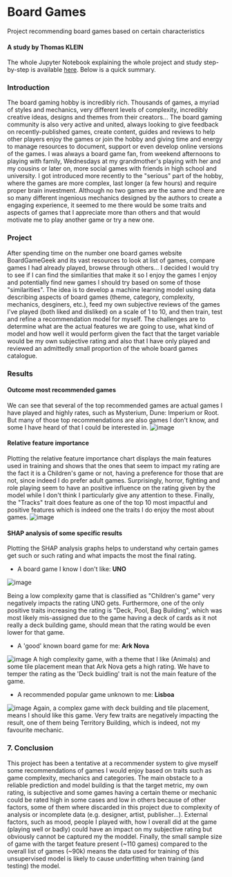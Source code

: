 # Board Games
Project recommending board games based on certain characteristics
#### A study by Thomas KLEIN

The whole Jupyter Notebook explaining the whole project and study step-by-step is available [here](https://github.com/ThomasKlein90/boardgames/blob/main/boardgames.ipynb). Below is a quick summary.

### Introduction
The board gaming hobby is incredibly rich. Thousands of games, a myriad of styles and mechanics, very different levels of complexity, incredibly creative ideas, designs and themes from their creators... The board gaming community is also very active and united, always looking to give feedback on recently-published games, create content, guides and reviews to help other players enjoy the games or join the hobby and giving time and energy to manage resources to document, support or even develop online versions of the games. I was always a board game fan, from weekend afternoons to playing with family, Wednesdays at my grandmother's playing with her and my cousins or later on, more social games with friends in high school and university. I got introduced more recently to the "serious" part of the hobby, where the games are more complex, last longer (a few hours) and require proper brain investment. Although no two games are the same and there are so many different ingenious mechanics designed by the authors to create a engaging experience, it seemed to me there would be some traits and aspects of games that I appreciate more than others and that would motivate me to play another game or try a new one.

### Project
After spending time on the number one board games website BoardGameGeek and its vast resources to look at list of games, compare games I had already played, browse through others... I decided I would try to see if I can find the similarities that make it so I enjoy the games I enjoy and potentially find new games I should try based on some of those "similarities". The idea is to develop a machine learning model using data describing aspects of board games (theme, category, complexity, mechanics, desginers, etc.), feed my own subjective reviews of the games I've played (both liked and disliked) on a scale of 1 to 10, and then train, test and refine a recommendation model for myself. The challenges are to determine what are the actual features we are going to use, what kind of model and how well it would perform given the fact that the target variable would be my own subjective rating and also that I have only played and reviewed an admittedly small proportion of the whole board games catalogue.

### Results
#### Outcome most recommended games
We can see that several of the top recommended games are actual games I have played and highly rates, such as Mysterium, Dune: Imperium or Root. But many of those top recommendations are also games I don't know, and some I have heard of that I could be interested in.
![image](https://github.com/user-attachments/assets/d855bea8-94af-4a75-b3cd-c3bf74973a40)

#### Relative feature importance
Plotting the relative feature importance chart displays the main features used in training and shows that the ones that seem to impact my rating are the fact it is a Children's game or not, having a preference for those that are not, since indeed I do prefer adult games. Surprisingly, horror, fighting and role playing seem to have an positive influence on the rating given by the model while I don't think I particularly give any attention to these. Finally, the "Tracks" trait does feature as one of the top 10 most impactful and positive features which is indeed one the traits I do enjoy the most about games.
![image](https://github.com/user-attachments/assets/5aeded62-436a-45d7-aeeb-c96edb93626a)


#### SHAP analysis of some specific results
Plotting the SHAP analysis graphs helps to understand why certain games get such or such rating and what impacts the most the final rating.

- A board game I know I don't like: **UNO**

![image](https://github.com/user-attachments/assets/d829a9f5-912d-47ff-b9d2-cd50b8619394)

Being a low complexity game that is classified as "Children's game" very negatively impacts the rating UNO gets. Furthermore, one of the only positive traits increasing the rating is "Deck, Pool, Bag Building", which was most likely mis-assigned due to the game having a deck of cards as it not really a deck building game, should mean that the rating would be even lower for that game.

- A 'good' known board game for me: **Ark Nova**

![image](https://github.com/user-attachments/assets/40046526-63b1-434a-be63-a1510dfff0e2)
A high complexity game, with a theme that I like (Animals) and some tile placement mean that Ark Nova gets a high rating. We have to temper the rating as the 'Deck buidling' trait is not the main feature of the game.

- A recommended popular game unknown to me: **Lisboa**

![image](https://github.com/user-attachments/assets/a028143f-9d18-4b37-a998-042192f2ddf2)
Again, a complex game with deck building and tile placement, means I should like this game. Very few traits are negatively impacting the result, one of them being Territory Building, which is indeed, not my favourite mechanic.


### 7. Conclusion

This project has been a tentative at a recommender system to give myself some recommendations of games I would enjoy based on traits such as game complexity, mechanics and categories. The main obstacle to a reliable prediction and model building is that the target metric, my own rating, is subjective and some games having a certain theme or mechanic could be rated high in some cases and low in others because of other factors, some of them where discarded in this project due to complexity of analysis or incomplete data (e.g. designer, artist, publisher...). External factors, such as mood, people I played with, how I overall did at the game (playing well or badly) could have an impact on my subjective rating but obviously cannot be captured my the moddel. Finally, the small sample size of game with the target feature present (~110 games) compared to the overall list of games (~90k) means the data used for training of this unsupervised model is likely to cause underfitting when training (and testing) the model.
